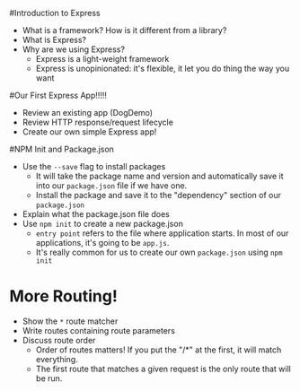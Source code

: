 #Introduction to Express

* What is a framework? How is it different from a library?
* What is Express?  
* Why are we using Express?
	* Express is a light-weight framework
	* Express is unopinionated: it's flexible, it let you do thing the way you want

#Our First Express App!!!!!

* Review an existing app (DogDemo)
* Review HTTP response/request lifecycle
* Create our own simple Express app!

#NPM Init and Package.json

* Use the `--save` flag to install packages
	* It will take the package name and version and automatically save it into our `package.json` file if we have one.
	* Install the package and save it to the "dependency" section of our `package.json`
* Explain what the package.json file does
* Use `npm init` to create a new package.json
	* `entry point` refers to the file where application starts. In most of our applications, it's going to be `app.js`.
	* It's really common for us to create our own `package.json` using `npm init`


# More Routing!

* Show the `*` route matcher
* Write routes containing route parameters
* Discuss route order
	* Order of routes matters! If you put the "/*" at the first, it will match everything.
	* The first route that matches a given request is the only route that will be run. 